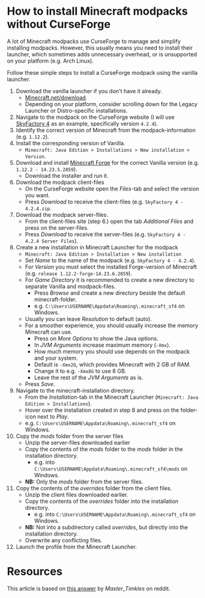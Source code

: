 # How to install Minecraft modpacks without CurseForge

A lot of Minecraft modpacks use CurseForge to manage and simplify installing modpacks.
However, this usually means you need to install their launcher, which sometimes adds unnecessary overhead, or is unsupported on your platform (e.g. Arch Linux).

Follow these simple steps to install a CurseForge modpack using the vanilla launcher.

1. Download the vanilla launcher if you don't have it already.
    * [Minecraft.net/download](https://minecraft.net/download).
    * Depending on your platform, consider scrolling down for the Legacy Launcher or Distro-specific installations.
2. Navigate to the modpack on the CurseForge website (I will use [SkyFactory 4](https://www.curseforge.com/minecraft/modpacks/skyfactory-4) as an example, specifically version `4.2.4`).
3. Identify the correct version of Minecraft from the modpack-information (e.g. `1.12.2`).
4. Install the corresponding version of Vanilla.
    * `Minecraft: Java Edition > Installations > New installation > Version`.
5. Download and install [Minecraft Forge](https://files.minecraftforge.net/) for the correct Vanilla version (e.g. `1.12.2 - 14.23.5.2859`).
    * Download the installer and run it.
6. Download the modpack client-files
    * On the CurseForge website open the _Files_-tab and select the version you want.
    * Press _Download_ to receive the client-files (e.g. `SkyFactory 4 - 4.2.4.zip`.
7. Download the modpack server-files.
    * From the client-files site (step 6.) open the tab _Additional Files_ and press on the server-files.
    * Press _Download_ to receive the server-files (e.g. `SkyFactory 4 - 4.2.4 Server Files`).
8. Create a new installation in Minecraft Launcher for the modpack
    * `Minecraft: Java Edition > Installation > New installation`
    * Set _Name_ to the name of the modpack (e.g. `SkyFactory 4 - 4.2.4`).
    * For _Version_ you must select the installed Forge-version of Minecraft (e.g. `release 1.12.2-forge-14.23.6.2859`).
    * For _Game Directory_ it is recommended to create a new directory to separate Vanilla and modpack-files.
        * Press _Browse_ and create a new directory beside the default minecraft-folder.
        * e.g. `C:\Users\USERNAME\Appdata\Roaming\.minecraft_sf4` on Windows.
    * Usually you can leave _Resolution_ to default (auto).
    * For a smoother experience, you should usually increase the memory Minecraft can use.
        * Press on _More Options_ to show the Java options.
        * In _JVM Arguments_ increase maximum memory (`-Xmx`).
        * How much memory you should use depends on the modpack and your system.
        * Default is `-Xmx2G`, which provides Minecraft with 2 GB of RAM.
        * Change it to e.g. `-Xmx8G` to use 8 GB.
        * Leave the rest of the _JVM Arguments_ as is.
    * Press _Save_.
9. Navigate to the minecraft-installation directory.
    * From the _Installation_-tab in the Minecraft Launcher (`Minecraft: Java Edition > Installations`).
    * Hover over the installation created in step 8 and press on the folder-icon next to _Play_.
    * e.g. `C:\Users\USERNAME\Appdata\Roaming\.minecraft_sf4` on Windows.
10. Copy the _mods_ folder from the server files
    * Unzip the server-files downloaded earlier
    * Copy the contents of the _mods_ folder to the _mods_ folder in the installation directory.
        * e.g. into `C:\Users\USERNAME\Appdata\Roaming\.minecraft_sf4\mods` on Windows.
    * __NB:__ Only the _mods_ folder from the server files.
11. Copy the contents of the _overrides_ folder from the client files.
    * Unzip the client files downloaded earlier.
    * Copy the contents of the _overrides_ folder into the installation directory.
        * e.g. into `C:\Users\USERNAME\Appdata\Roaming\.minecraft_sf4` on Windows.
    * __NB:__ Not into a subdirectory called _overrides_, but directly into the installation directory.
    * Overwrite any conflicting files.
12. Launch the profile from the Minecraft Launcher.


# Resources

This article is based on [this answer](https://www.reddit.com/r/CurseForge/comments/w31zbp/comment/ih2gfk2/) by _Master_Timkles_ on reddit.
